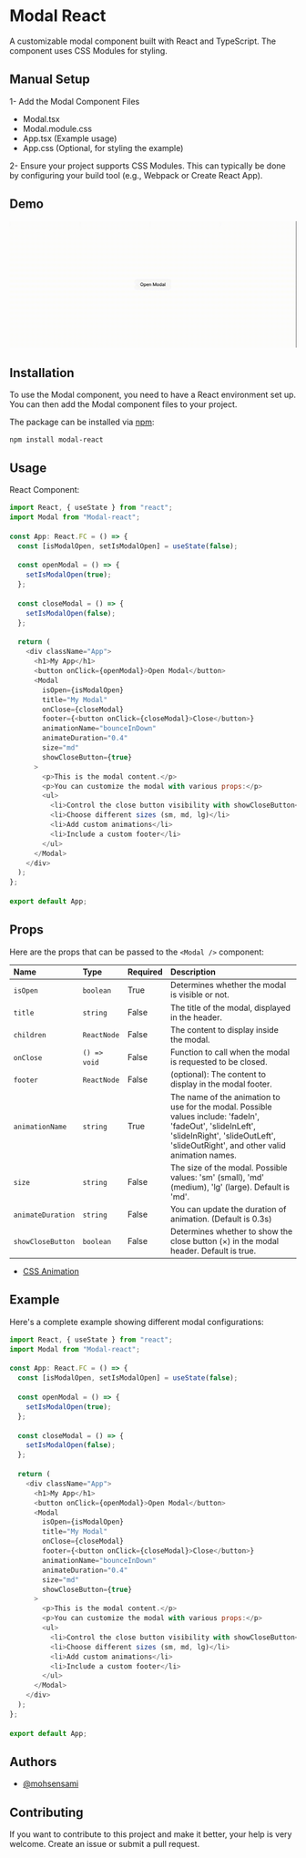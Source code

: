 # Modal React

A customizable modal component built with React and TypeScript. The component uses CSS Modules for styling.

## Manual Setup

1- Add the Modal Component Files

- Modal.tsx
- Modal.module.css
- App.tsx (Example usage)
- App.css (Optional, for styling the example)

2- Ensure your project supports CSS Modules. This can typically be done by configuring your build tool (e.g., Webpack or Create React App).

## Demo

<div align="center">
    <img src="https://github.com/mrmohsensami/react-modal/raw/main/video.gif" width="">
</div>

## Installation

To use the Modal component, you need to have a React environment set up. You can then add the Modal component files to your project.

The package can be installed via [npm](https://github.com/npm/cli):

```
npm install modal-react
```

## Usage

React Component:

```javascript
import React, { useState } from "react";
import Modal from "Modal-react";

const App: React.FC = () => {
  const [isModalOpen, setIsModalOpen] = useState(false);

  const openModal = () => {
    setIsModalOpen(true);
  };

  const closeModal = () => {
    setIsModalOpen(false);
  };

  return (
    <div className="App">
      <h1>My App</h1>
      <button onClick={openModal}>Open Modal</button>
      <Modal
        isOpen={isModalOpen}
        title="My Modal"
        onClose={closeModal}
        footer={<button onClick={closeModal}>Close</button>}
        animationName="bounceInDown"
        animateDuration="0.4"
        size="md"
        showCloseButton={true}
      >
        <p>This is the modal content.</p>
        <p>You can customize the modal with various props:</p>
        <ul>
          <li>Control the close button visibility with showCloseButton</li>
          <li>Choose different sizes (sm, md, lg)</li>
          <li>Add custom animations</li>
          <li>Include a custom footer</li>
        </ul>
      </Modal>
    </div>
  );
};

export default App;
```

## Props

Here are the props that can be passed to the `<Modal />` component:

| Name              | Type         | Required | Description                                                                                                                                                                                    |
| :---------------- | :----------- | :------- | :--------------------------------------------------------------------------------------------------------------------------------------------------------------------------------------------- |
| `isOpen`          | `boolean`    | True     | Determines whether the modal is visible or not.                                                                                                                                                |
| `title`           | `string`     | False    | The title of the modal, displayed in the header.                                                                                                                                               |
| `children`        | `ReactNode`  | False    | The content to display inside the modal.                                                                                                                                                       |
| `onClose`         | `() => void` | False    | Function to call when the modal is requested to be closed.                                                                                                                                     |
| `footer`          | `ReactNode`  | False    | (optional): The content to display in the modal footer.                                                                                                                                        |
| `animationName`   | `string`     | True     | The name of the animation to use for the modal. Possible values include: 'fadeIn', 'fadeOut', 'slideInLeft', 'slideInRight', 'slideOutLeft', 'slideOutRight', and other valid animation names. |
| `size`            | `string`     | False    | The size of the modal. Possible values: 'sm' (small), 'md' (medium), 'lg' (large). Default is 'md'.                                                                                            |
| `animateDuration` | `string`     | False    | You can update the duration of animation. (Default is 0.3s)                                                                                                                                    |
| `showCloseButton` | `boolean`    | False    | Determines whether to show the close button (×) in the modal header. Default is true.                                                                                                          |

- [CSS Animation](https://animate.style/)

## Example

Here's a complete example showing different modal configurations:

```javascript
import React, { useState } from "react";
import Modal from "Modal-react";

const App: React.FC = () => {
  const [isModalOpen, setIsModalOpen] = useState(false);

  const openModal = () => {
    setIsModalOpen(true);
  };

  const closeModal = () => {
    setIsModalOpen(false);
  };

  return (
    <div className="App">
      <h1>My App</h1>
      <button onClick={openModal}>Open Modal</button>
      <Modal
        isOpen={isModalOpen}
        title="My Modal"
        onClose={closeModal}
        footer={<button onClick={closeModal}>Close</button>}
        animationName="bounceInDown"
        animateDuration="0.4"
        size="md"
        showCloseButton={true}
      >
        <p>This is the modal content.</p>
        <p>You can customize the modal with various props:</p>
        <ul>
          <li>Control the close button visibility with showCloseButton</li>
          <li>Choose different sizes (sm, md, lg)</li>
          <li>Add custom animations</li>
          <li>Include a custom footer</li>
        </ul>
      </Modal>
    </div>
  );
};

export default App;
```

## Authors

- [@mohsensami](https://github.com/mohsensami)

## Contributing

If you want to contribute to this project and make it better, your help is very welcome. Create an issue or submit a pull request.
